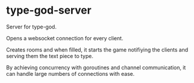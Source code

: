 # type-god-server

Server for type-god.

Opens a websocket connection for every client.

Creates rooms and when filled, it starts the game notifiying the clients and serving them the text piece to type.

By achieving concurrency with goroutines and channel communication, it can handle large numbers of connections with ease.
